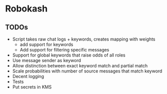 # Robokash

## TODOs
* Script takes raw chat logs + keywords, creates mapping with weights
  * add support for keywords
  * Add support for filtering specific messages
* Support for global keywords that raise odds of all roles
* Use message sender as keyword
* Allow distinction between exact keyword match and partial match
* Scale probabilities with number of source messages that match keyword
* Decent logging
* Tests
* Put secrets in KMS

